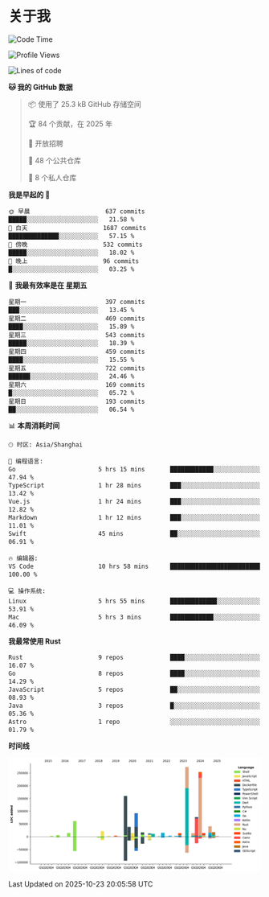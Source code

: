 # 关于我

<!--START_SECTION:waka-->
![Code Time](http://img.shields.io/badge/Code%20Time-4%2C164%20hrs%2042%20mins-blue)

![Profile Views](http://img.shields.io/badge/%E4%B8%AA%E4%BA%BA%E8%B5%84%E6%96%99%E8%A7%82%E7%9C%8B%E6%AC%A1%E6%95%B0-0-blue)

![Lines of code](https://img.shields.io/badge/%E4%BB%8E%E3%80%8CHello%20World%E3%80%8D%E8%B5%B7%E6%88%91%E5%B7%B2%E7%BB%8F%E5%86%99%E4%BA%86-1.2%20million%20%E8%A1%8C%E4%BB%A3%E7%A0%81-blue)

**🐱 我的 GitHub 数据** 

> 📦  使用了 25.3 kB GitHub 存储空间 
 > 
> 🏆 84 个贡献，在 2025 年
 > 
> 💼 开放招聘
 > 
> 📜 48 个公共仓库 
 > 
> 🔑 8 个私人仓库 
 > 
**我是早起的 🐤** 

```text
🌞 早晨                     637 commits         █████░░░░░░░░░░░░░░░░░░░░   21.58 % 
🌆 白天                     1687 commits        ██████████████░░░░░░░░░░░   57.15 % 
🌃 傍晚                     532 commits         █████░░░░░░░░░░░░░░░░░░░░   18.02 % 
🌙 晚上                     96 commits          █░░░░░░░░░░░░░░░░░░░░░░░░   03.25 % 
```
📅 **我最有效率是在 星期五** 

```text
星期一                      397 commits         ███░░░░░░░░░░░░░░░░░░░░░░   13.45 % 
星期二                      469 commits         ████░░░░░░░░░░░░░░░░░░░░░   15.89 % 
星期三                      543 commits         █████░░░░░░░░░░░░░░░░░░░░   18.39 % 
星期四                      459 commits         ████░░░░░░░░░░░░░░░░░░░░░   15.55 % 
星期五                      722 commits         ██████░░░░░░░░░░░░░░░░░░░   24.46 % 
星期六                      169 commits         █░░░░░░░░░░░░░░░░░░░░░░░░   05.72 % 
星期日                      193 commits         ██░░░░░░░░░░░░░░░░░░░░░░░   06.54 % 
```


📊 **本周消耗时间** 

```text
🕑︎ 时区: Asia/Shanghai

💬 编程语言: 
Go                       5 hrs 15 mins       ████████████░░░░░░░░░░░░░   47.94 % 
TypeScript               1 hr 28 mins        ███░░░░░░░░░░░░░░░░░░░░░░   13.42 % 
Vue.js                   1 hr 24 mins        ███░░░░░░░░░░░░░░░░░░░░░░   12.82 % 
Markdown                 1 hr 12 mins        ███░░░░░░░░░░░░░░░░░░░░░░   11.01 % 
Swift                    45 mins             ██░░░░░░░░░░░░░░░░░░░░░░░   06.91 % 

🔥 编辑器: 
VS Code                  10 hrs 58 mins      █████████████████████████   100.00 % 

💻 操作系统: 
Linux                    5 hrs 55 mins       █████████████░░░░░░░░░░░░   53.91 % 
Mac                      5 hrs 3 mins        ████████████░░░░░░░░░░░░░   46.09 % 
```

**我最常使用 Rust** 

```text
Rust                     9 repos             ████░░░░░░░░░░░░░░░░░░░░░   16.07 % 
Go                       8 repos             ████░░░░░░░░░░░░░░░░░░░░░   14.29 % 
JavaScript               5 repos             ██░░░░░░░░░░░░░░░░░░░░░░░   08.93 % 
Java                     3 repos             █░░░░░░░░░░░░░░░░░░░░░░░░   05.36 % 
Astro                    1 repo              ░░░░░░░░░░░░░░░░░░░░░░░░░   01.79 % 
```



**时间线**

![Lines of Code chart](https://raw.githubusercontent.com/catusax/catusax/master/assets/bar_graph.png)


 Last Updated on 2025-10-23 20:05:58 UTC
<!--END_SECTION:waka-->
